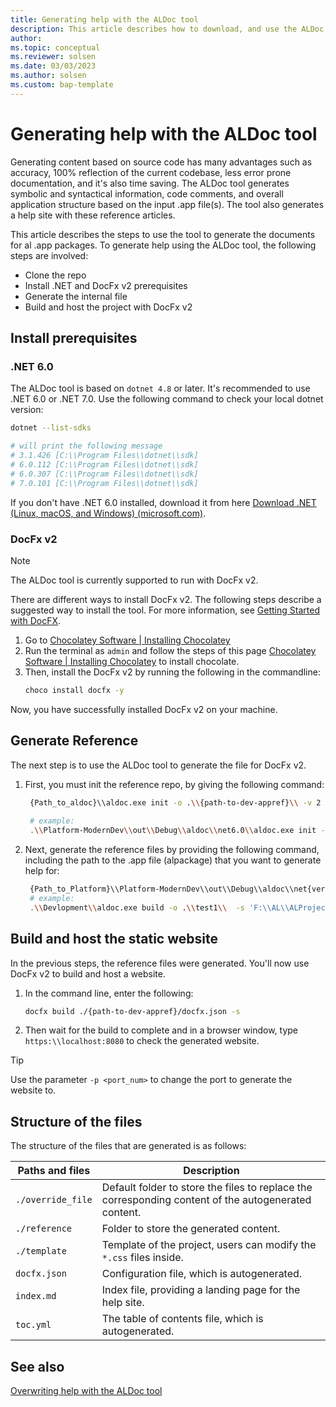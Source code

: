 ```yaml
---
title: Generating help with the ALDoc tool
description: This article describes how to download, and use the ALDoc tool to generate reference help for first party apps for Business Central. 
author: 
ms.topic: conceptual
ms.reviewer: solsen
ms.date: 03/03/2023
ms.author: solsen
ms.custom: bap-template
---
```


# Generating help with the ALDoc tool

Generating content based on source code has many advantages such as accuracy, 100% reflection of the current codebase, less error prone documentation, and it's also time saving. The ALDoc tool generates symbolic and syntactical information, code comments, and overall application structure based on the input .app file(s). The tool also generates a help site with these reference articles. 

This article describes the steps to use the tool to generate the documents for al .app packages. To generate help using the ALDoc tool, the following steps are involved: 

* Clone the repo <!-- internal steps -->
* Install .NET and DocFx v2 prerequisites
* Generate the internal file
* Build and host the project with DocFx v2

## Install prerequisites

### .NET 6.0

The ALDoc tool is based on `dotnet 4.8` or later. It's recommended to use .NET 6.0 or .NET 7.0. Use the following command to check your local dotnet version:

```bash
dotnet --list-sdks

# will print the following message
# 3.1.426 [C:\\Program Files\\dotnet\\sdk]
# 6.0.112 [C:\\Program Files\\dotnet\\sdk]
# 6.0.307 [C:\\Program Files\\dotnet\\sdk]
# 7.0.101 [C:\\Program Files\\dotnet\\sdk]
```

If you don't have .NET 6.0 installed, download it from here [Download .NET (Linux, macOS, and Windows) (microsoft.com)](https://dotnet.microsoft.com/en-us/download).

### DocFx v2

> [!NOTE]  
> The ALDoc tool is currently supported to run with DocFx v2.

There are different ways to install DocFx v2. The following steps describe a suggested way to install the tool. For more information, see [Getting Started with DocFX](https://dotnet.github.io/docfx/tutorial/docfx_getting_started.html).

1. Go to [Chocolatey Software | Installing Chocolatey](https://chocolatey.org/install#individual)
2. Run the terminal as `admin` and follow the steps of this page [Chocolatey Software | Installing Chocolatey](https://chocolatey.org/install#individual) to install chocolate.
3. Then, install the DocFx v2 by running the following in the commandline:  
    ```bash
    choco install docfx -y    
    ```

Now, you have successfully installed DocFx v2 on your machine.

## Generate Reference

The next step is to use the ALDoc tool to generate the file for DocFx v2.

1. First, you must init the reference repo, by giving the following command:  
    ```bash
     {Path_to_aldoc}\\aldoc.exe init -o .\\{path-to-dev-appref}\\ -v 2 -t '{path_to_package1}','{path_to_package2}',...,'{path_to_package3}'
     
     # example:
     .\\Platform-ModernDev\\out\\Debug\\aldoc\\net6.0\\aldoc.exe init -o .\\test1\\ -v 2 -t 'F:\\AL\\ALProject1\\.alpackages\\Microsoft_System Application_20.1.39764.39901.app'
    ```

2. Next, generate the reference files by providing the following command, including the path to the .app file (alpackage) that you want to generate help for:  

    ```bash
     {Path_to_Platform}\\Platform-ModernDev\\out\\Debug\\aldoc\\net{version}\\aldoc.exe build -o .\\{path-to-dev-appref}\\  -s {path_to_package}
     # example:
     .\\Devlopment\\aldoc.exe build -o .\\test1\\  -s 'F:\\AL\\ALProject1\\.alpackages\\Microsoft_System Application_20.1.39764.39901.app'
    ```

## Build and host the static website

In the previous steps, the reference files were generated. You'll now use DocFx v2 to build and host a website. 

1. In the command line, enter the following:  
    ```bash
    docfx build ./{path-to-dev-appref}/docfx.json -s
    ```
2. Then wait for the build to complete and in a browser window, type `https:\\localhost:8080` to check the generated website.

> [!TIP]  
> Use the parameter `-p <port_num>` to change the port to generate the website to.

## Structure of the files

The structure of the files that are generated is as follows:

|Paths and files| Description|
|-----|------------|
|`./override_file`| Default folder to store the files to replace the corresponding content of the autogenerated content.|
|`./reference`| Folder to store the generated content.|
|`./template` | Template of the project, users can modify the `*.css` files inside.|
|`docfx.json`| Configuration file, which is autogenerated.|
|`index.md`| Index file, providing a landing page for the help site.|
|`toc.yml`| The table of contents file, which is autogenerated.|

## See also

[Overwriting help with the ALDoc tool](help-aldoc-overwrites.md)